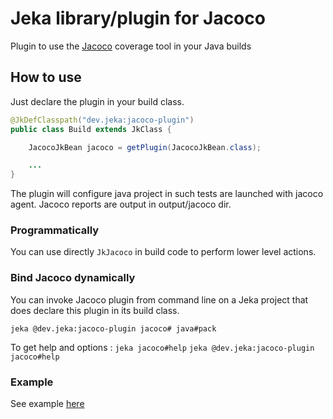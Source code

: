 # Jeka library/plugin for Jacoco

Plugin to use the [Jacoco](https://www.eclemma.org/jacoco) coverage tool in your Java builds

## How to use

Just declare the plugin in your build class.

```java
@JkDefClasspath("dev.jeka:jacoco-plugin")
public class Build extends JkClass {

    JacocoJkBean jacoco = getPlugin(JacocoJkBean.class);

    ...
}
```
The plugin will configure java project in such tests are launched with jacoco agent. 
Jacoco reports are output in output/jacoco dir.

### Programmatically

You can use directly `JkJacoco` in build code to perform lower level actions.

### Bind Jacoco dynamically

You can invoke Jacoco plugin from command line on a Jeka project that does declare this plugin in its build class.

`jeka @dev.jeka:jacoco-plugin jacoco# java#pack`

To get help and options :
`jeka jacoco#help`
`jeka @dev.jeka:jacoco-plugin jacoco#help`

### Example

See example [here](../../samples/dev.jeka.samples.jacoco)


